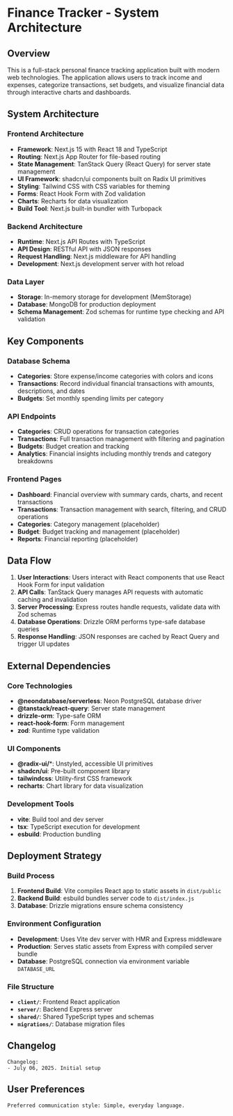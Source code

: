 # Finance Tracker - System Architecture

## Overview

This is a full-stack personal finance tracking application built with modern web technologies. The application allows users to track income and expenses, categorize transactions, set budgets, and visualize financial data through interactive charts and dashboards.

## System Architecture

### Frontend Architecture
- **Framework**: Next.js 15 with React 18 and TypeScript
- **Routing**: Next.js App Router for file-based routing
- **State Management**: TanStack Query (React Query) for server state management
- **UI Framework**: shadcn/ui components built on Radix UI primitives
- **Styling**: Tailwind CSS with CSS variables for theming
- **Forms**: React Hook Form with Zod validation
- **Charts**: Recharts for data visualization
- **Build Tool**: Next.js built-in bundler with Turbopack

### Backend Architecture
- **Runtime**: Next.js API Routes with TypeScript
- **API Design**: RESTful API with JSON responses
- **Request Handling**: Next.js middleware for API handling
- **Development**: Next.js development server with hot reload

### Data Layer
- **Storage**: In-memory storage for development (MemStorage)
- **Database**: MongoDB for production deployment
- **Schema Management**: Zod schemas for runtime type checking and API validation

## Key Components

### Database Schema
- **Categories**: Store expense/income categories with colors and icons
- **Transactions**: Record individual financial transactions with amounts, descriptions, and dates
- **Budgets**: Set monthly spending limits per category

### API Endpoints
- **Categories**: CRUD operations for transaction categories
- **Transactions**: Full transaction management with filtering and pagination
- **Budgets**: Budget creation and tracking
- **Analytics**: Financial insights including monthly trends and category breakdowns

### Frontend Pages
- **Dashboard**: Financial overview with summary cards, charts, and recent transactions
- **Transactions**: Transaction management with search, filtering, and CRUD operations
- **Categories**: Category management (placeholder)
- **Budget**: Budget tracking and management (placeholder)
- **Reports**: Financial reporting (placeholder)

## Data Flow

1. **User Interactions**: Users interact with React components that use React Hook Form for input validation
2. **API Calls**: TanStack Query manages API requests with automatic caching and invalidation
3. **Server Processing**: Express routes handle requests, validate data with Zod schemas
4. **Database Operations**: Drizzle ORM performs type-safe database queries
5. **Response Handling**: JSON responses are cached by React Query and trigger UI updates

## External Dependencies

### Core Technologies
- **@neondatabase/serverless**: Neon PostgreSQL database driver
- **@tanstack/react-query**: Server state management
- **drizzle-orm**: Type-safe ORM
- **react-hook-form**: Form management
- **zod**: Runtime type validation

### UI Components
- **@radix-ui/***: Unstyled, accessible UI primitives
- **shadcn/ui**: Pre-built component library
- **tailwindcss**: Utility-first CSS framework
- **recharts**: Chart library for data visualization

### Development Tools
- **vite**: Build tool and dev server
- **tsx**: TypeScript execution for development
- **esbuild**: Production bundling

## Deployment Strategy

### Build Process
1. **Frontend Build**: Vite compiles React app to static assets in `dist/public`
2. **Backend Build**: esbuild bundles server code to `dist/index.js`
3. **Database**: Drizzle migrations ensure schema consistency

### Environment Configuration
- **Development**: Uses Vite dev server with HMR and Express middleware
- **Production**: Serves static assets from Express with compiled server bundle
- **Database**: PostgreSQL connection via environment variable `DATABASE_URL`

### File Structure
- **`client/`**: Frontend React application
- **`server/`**: Backend Express server
- **`shared/`**: Shared TypeScript types and schemas
- **`migrations/`**: Database migration files

## Changelog
```
Changelog:
- July 06, 2025. Initial setup
```

## User Preferences
```
Preferred communication style: Simple, everyday language.
```
